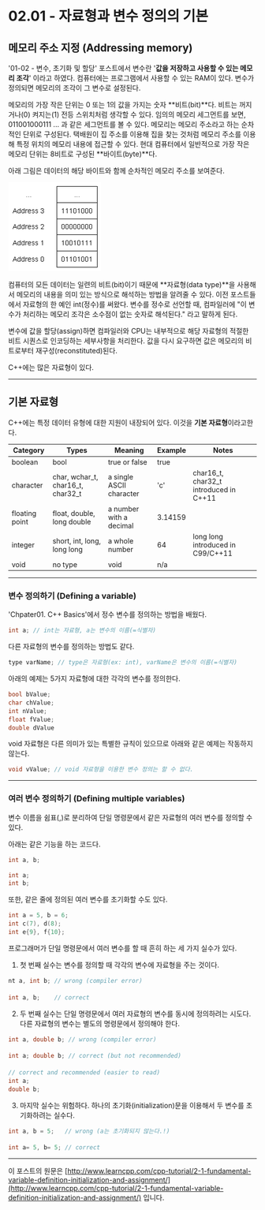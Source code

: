 # 02.01 - 자료형과 변수 정의의 기본

## 메모리 주소 지정 (Addressing memory)

'01-02 - 변수, 초기화 및 할당' 포스트에서 변수란 '**값을 저장하고 사용할 수 있는 메모리 조각**' 이라고 하였다. 컴퓨터에는 프로그램에서 사용할 수 있는 RAM이 있다. 변수가 정의되면 메모리의 조각이 그 변수로 설정된다.

메모리의 가장 작은 단위는 0 또는 1의 값을 가지는 숫자 **비트(bit)**다. 비트는 꺼지거나(0) 켜지는(1) 전등 스위치처럼 생각할 수 있다. 임의의 메모리 세그먼트를 보면, 011001000111 ... 과 같은 세그먼트를 볼 수 있다. 메모리는 메모리 주소라고 하는 순차적인 단위로 구성된다. 택배원이 집 주소를 이용해 집을 찾는 것처럼 메모리 주소를 이용해 특정 위치의 메모리 내용에 접근할 수 있다. 현대 컴퓨터에서 일반적으로 가장 작은 메모리 단위는 8비트로 구성된 **바이트(byte)**다.

아래 그림은 데이터의 해당 바이트와 함께 순차적인 메모리 주소를 보여준다.

![IncludeLibrary](./images/0201_MemoryAddresses.png)

컴퓨터의 모든 데이터는 일련의 비트(bit)이기 때문에 **자료형(data type)**을 사용해서 메모리의 내용을 의미 있는 방식으로 해석하는 방법을 알려줄 수 있다. 이전 포스트들에서 자료형의 한 예인 int(정수)를 써왔다. 변수를 정수로 선언할 때, 컴파일러에 "이 변수가 처리하는 메모리 조각은 소수점이 없는 숫자로 해석된다." 라고 말하게 된다.

변수에 값을 할당(assign)하면 컴파일러와 CPU는 내부적으로 해당 자료형의 적절한 비트 시퀀스로 인코딩하는 세부사항을 처리한다. 값을 다시 요구하면 값은 메모리의 비트로부터 재구성(reconstituted)된다.

C++에는 많은 자료형이 있다.

---

## 기본 자료형

C++에는 특정 데이터 유형에 대한 지원이 내장되어 있다. 이것을 **기본 자료형**이라고한다.

| Category       | Types                             | Meaning                  | Example | Notes                                  |
| -------------- | --------------------------------- | ------------------------ | ------- | -------------------------------------- |
| boolean        | bool                              | true or false            | true    |                                        |
| character      | char, wchar_t, char16_t, char32_t | a single ASCII character | 'c'     | char16_t, char32_t introduced in C++11 |
| floating point | float, double, long double        | a number with a decimal  | 3.14159 |                                        |
| integer        | short, int, long, long long       | a whole number           | 64      | long long introduced in C99/C++11      |
| void           | no type                           | void                     | n/a     |                                        |

---

 ### 변수 정의하기 (Defining a variable)

'Chpater01. C++ Basics'에서 정수 변수를 정의하는 방법을 배웠다.

```cpp
int a; // int는 자료형, a는 변수의 이름(=식별자)
```

다른 자료형의 변수를 정의하는 방법도 같다.

```cpp
type varName; // type은 자료형(ex: int), varName은 변수의 이름(=식별자)
```

아래의 예제는 5가지 자료형에 대한 각각의 변수를 정의한다.

```cpp
bool bValue;
char chValue;
int nValue;
float fValue;
double dValue
```

void 자료형은 다른 의미가 있는 특별한 규칙이 있으므로 아래와 같은 예제는 작동하지 않는다.

```cpp
void vValue; // void 자료형을 이용한 변수 정의는 할 수 없다.
```

---

### 여러 변수 정의하기 (Defining multiple variables)

변수 이름을 쉼표(,)로 분리하여 단일 명령문에서 같은 자료형의 여러 변수를 정의할 수 있다.

아래는 같은 기능을 하는 코드다.

```cpp
int a, b;
```

```cpp
int a;
int b;
```

또한, 같은 줄에 정의된 여러 변수를 초기화할 수도 있다.

```cpp
int a = 5, b = 6;
int c(7), d(8);
int e{9}, f{10};
```

프로그래머가 단일 명령문에서 여러 변수를 할 때 흔히 하는 세 가지 실수가 있다.

1. 첫 번째 실수는 변수를 정의할 때 각각의 변수에 자료형을 주는 것이다.

```cpp
nt a, int b; // wrong (compiler error)
 
int a, b;    // correct
```

2. 두 번째 실수는 단일 명령문에서 여러 자료형의 변수를 동시에 정의하려는 시도다. 다른 자료형의 변수는 별도의 명령문에서 정의해야 한다.

```cpp
int a, double b; // wrong (compiler error)
 
int a; double b; // correct (but not recommended)
 
// correct and recommended (easier to read)
int a;
double b;
```

3. 마지막 실수는 위험하다. 하나의 초기화(initialization)문을 이용해서 두 변수를 초기화하려는 실수다.

```cpp
int a, b = 5;   // wrong (a는 초기화되지 않는다.!)
 
int a= 5, b= 5; // correct
```

---

이 포스트의 원문은 [http://www.learncpp.com/cpp-tutorial/2-1-fundamental-variable-definition-initialization-and-assignment/](http://www.learncpp.com/cpp-tutorial/2-1-fundamental-variable-definition-initialization-and-assignment/) 입니다.